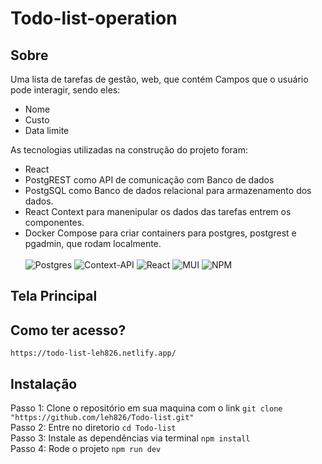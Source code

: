 # Todo-list-operation

## Sobre
Uma lista de tarefas de gestão, web, que contém Campos que o usuário pode interagir, sendo eles:
- Nome
- Custo
- Data limite

As tecnologias utilizadas na construção do projeto foram:
- React 
- PostgREST como API de comunicação com Banco de dados
- PostgSQL como Banco de dados relacional para armazenamento dos dados.
- React Context para manenipular os dados das tarefas entrem os componentes.
- Docker Compose para criar containers para postgres, postgrest e pgadmin, que rodam localmente.<br><br>
![Postgres](https://img.shields.io/badge/postgres-%23316192.svg?style=for-the-badge&logo=postgresql&logoColor=white)
![Context-API](https://img.shields.io/badge/Context--Api-000000?style=for-the-badge&logo=react)
![React](https://img.shields.io/badge/react-%2320232a.svg?style=for-the-badge&logo=react&logoColor=%2361DAFB)
![MUI](https://img.shields.io/badge/MUI-%230081CB.svg?style=for-the-badge&logo=mui&logoColor=white)
![NPM](https://img.shields.io/badge/NPM-%23CB3837.svg?style=for-the-badge&logo=npm&logoColor=white)

## Tela Principal

## Como ter acesso?
 ``` https://todo-list-leh826.netlify.app/ ```
## Instalação
Passo 1: Clone o repositório em sua maquina com o link ``` git clone "https://github.com/leh826/Todo-list.git" ```<br>
Passo 2: Entre no diretorio ```cd Todo-list```<br>
Passo 3: Instale as dependências via terminal ```npm install```<br>
Passo 4: Rode o projeto ```npm run dev```<br>

